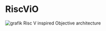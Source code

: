 # RiscViO
![grafik](https://media.github.tik.uni-stuttgart.de/user/935/files/3b88a83b-f002-4337-8723-beed25d44fc8)
Risc V inspired Objective architecture
